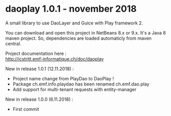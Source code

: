 # daoplay 1.0.1 - november 2018
A small library to use DaoLayer and Guice with Play framework 2.

You can download and open this project in NetBeans 8.x or 9.x. It's a Java 8 maven project. So, dependencies are loaded automaticly from maven central.

Project documentation here :<br>
    http://jcstritt.emf-informatique.ch/doc/daoplay<br>

New in release 1.0.1 (12.11.2018) :
* Project name change from PlayDao to DaoPlay !
* Package ch.emf.info.playdao has been renamed ch.emf.dao.play
* Add support for multi-tenant requests with entity-manager

New in release 1.0.0 (6.11.2018) :
* First commit
